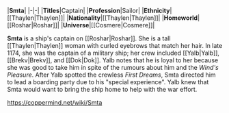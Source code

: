|**Smta**|
|-|-|
|**Titles**|Captain|
|**Profession**|Sailor|
|**Ethnicity**|[[Thaylen\|Thaylen]]|
|**Nationality**|[[Thaylen\|Thaylen]]|
|**Homeworld**|[[Roshar\|Roshar]]|
|**Universe**|[[Cosmere\|Cosmere]]|

**Smta** is a ship's captain on [[Roshar\|Roshar]]. She is a tall [[Thaylen\|Thaylen]] woman with curled eyebrows that match her hair.
In late 1174, she was the captain of a military ship; her crew included [[Yalb\|Yalb]], [[Brekv\|Brekv]], and [[Dok\|Dok]]. Yalb notes that he is loyal to her because she was good to take him in spite of the rumours about him and the *Wind's Pleasure*. After Yalb spotted the crewless *First Dreams*, Smta directed him to lead a boarding party due to his "special experience". Yalb knew that Smta would want to bring the ship home to help with the war effort.



https://coppermind.net/wiki/Smta